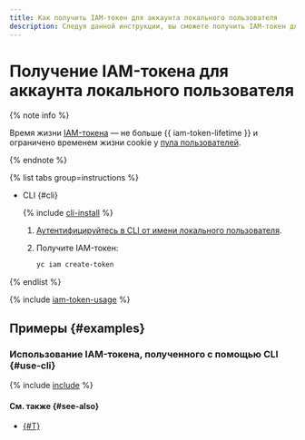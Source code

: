 ```yaml
---
title: Как получить IAM-токен для аккаунта локального пользователя
description: Следуя данной инструкции, вы сможете получить IAM-токен для аккаунта локального пользователя.
---
```


# Получение IAM-токена для аккаунта локального пользователя

{% note info %}

Время жизни [IAM-токена](../../../iam/concepts/authorization/iam-token.md) — не больше {{ iam-token-lifetime }} и ограничено временем жизни cookie у [пула пользователей](../../../organization/concepts/user-pools.md).

{% endnote %}

{% list tabs group=instructions %}

- CLI {#cli}

  {% include [cli-install](../../../_includes/cli-install.md) %}

  1. [Аутентифицируйтесь в CLI от имени локального пользователя](../../../cli/operations/authentication/local-user.md).

  1. Получите IAM-токен:

      ```bash
      yc iam create-token
      ```

{% endlist %}

{% include [iam-token-usage](../../../_includes/iam-token-usage.md) %}

## Примеры {#examples}

### Использование IAM-токена, полученного с помощью CLI {#use-cli}

{% include [include](../../../_includes/iam/iam-token-usage-examples.md) %}

#### См. также {#see-also}

* [{#T}](./revoke-iam-token.md)